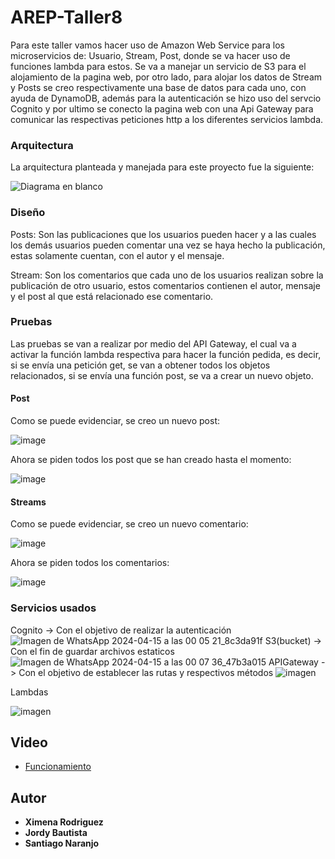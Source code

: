 # AREP-Taller8

Para este taller vamos hacer uso de Amazon Web Service para los microservicios de: Usuario, Stream, Post, donde se va hacer uso de funciones lambda para estos. Se va a manejar un servicio de S3 para el alojamiento de la pagina web, por otro lado, para alojar los datos de Stream y Posts se creo respectivamente una base de datos para cada uno, con ayuda de DynamoDB, además para la autenticación se hizo uso del servcio Cognito y por ultimo se conecto la pagina web con una Api Gateway para comunicar las respectivas peticiones http a los diferentes servicios lambda.  

### Arquitectura 

La arquitectura planteada y manejada para este proyecto fue la siguiente: 

![Diagrama en blanco](https://github.com/XimenaRodriguez20/AREP-Taller8/assets/123812926/cd5fe303-1906-41d7-abc4-f6c0c85affd9)

### Diseño

Posts: Son las publicaciones que los usuarios pueden hacer y a las cuales los demás usuarios pueden comentar una vez se haya hecho la publicación, estas solamente cuentan, con el autor y el mensaje.

Stream: Son los comentarios que cada uno de los usuarios realizan sobre la publicación de otro usuario, estos comentarios contienen el autor, mensaje y el post al que está relacionado ese comentario.

### Pruebas

Las pruebas se van a realizar por medio del API Gateway, el cual va a activar la función lambda respectiva para hacer la función pedida, es decir, si se envía una petición get, se van a obtener todos los objetos relacionados, si se envía una función post, se va a crear un nuevo objeto.

#### Post

Como se puede evidenciar, se creo un nuevo post:

![image](https://github.com/XimenaRodriguez20/AREP-Taller8/assets/123812926/8bf65e19-c231-41fa-8029-94acb77d382f)

Ahora se piden todos los post que se han creado hasta el momento:

![image](https://github.com/XimenaRodriguez20/AREP-Taller8/assets/123812926/c2c2df30-2ead-4abf-a01a-031dd3993c7a)

#### Streams

Como se puede evidenciar, se creo un nuevo comentario:

![image](https://github.com/XimenaRodriguez20/AREP-Taller8/assets/123812969/0e1bce1a-dca7-45bb-88d4-cfaefc04f222)

Ahora se piden todos los comentarios:

![image](https://github.com/XimenaRodriguez20/AREP-Taller8/assets/123812969/446bfd50-82bc-4d01-a5a0-62f9d31ca9e2)

### Servicios usados
Cognito -> Con el objetivo de realizar la autenticación
![Imagen de WhatsApp 2024-04-15 a las 00 05 21_8c3da91f](https://github.com/XimenaRodriguez20/AREP-Taller8/assets/123812833/c855135a-367d-488a-954a-21243d1a9058)
S3(bucket) -> Con el fin de guardar archivos estaticos
![Imagen de WhatsApp 2024-04-15 a las 00 07 36_47b3a015](https://github.com/XimenaRodriguez20/AREP-Taller8/assets/123812833/8db04967-b6b1-44e2-8e62-6e157c800ac5)
APIGateway -> Con el objetivo de establecer las rutas y respectivos métodos
![imagen](https://github.com/XimenaRodriguez20/AREP-Taller8/assets/123812833/0636e452-f996-4b7a-8919-53a20f71dded)

Lambdas

![imagen](https://github.com/XimenaRodriguez20/AREP-Taller8/assets/123812833/cc037b54-309b-48c6-b394-df59f3421904)


## Video

* [Funcionamiento](https://youtu.be/XrMbX1HyBYA)

## Autor

* **Ximena Rodriguez**
* **Jordy Bautista**
* **Santiago Naranjo** 
